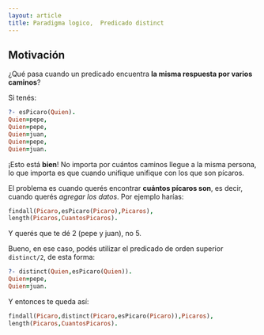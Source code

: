 ```yaml
---
layout: article
title: Paradigma logico,  Predicado distinct
---
```


Motivación
----------

¿Qué pasa cuando un predicado encuentra **la misma respuesta por varios caminos**?

Si tenés:
```Prolog
?- esPicaro(Quien).
Quien=pepe,
Quien=pepe,
Quien=juan,
Quien=pepe,
Quien=juan.
```

¡Esto está **bien**! No importa por cuántos caminos llegue a la misma persona, lo que importa es que cuando unifique unifique con los que son pícaros.

El problema es cuando querés encontrar **cuántos pícaros son**, es decir, cuando querés _agregar los datos_. Por ejemplo harías:

```Prolog
findall(Picaro,esPicaro(Picaro),Picaros),
length(Picaros,CuantosPicaros).
```

Y querés que te dé 2 (pepe y juan), no 5. 

Bueno, en ese caso, podés utilizar el predicado de orden superior `distinct/2`, de esta forma:
```Prolog
?- distinct(Quien,esPicaro(Quien)).
Quien=pepe,
Quien=juan.
```

Y entonces te queda así:
```Prolog
findall(Picaro,distinct(Picaro,esPicaro(Picaro)),Picaros),
length(Picaros,CuantosPicaros).
```
